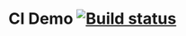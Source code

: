 # CI Demo [![Build status](https://ci.appveyor.com/api/projects/status/yvbhcnb6q2cng6a1?svg=true)](https://ci.appveyor.com/project/netology-code-samples/aqa-ci-demo)
